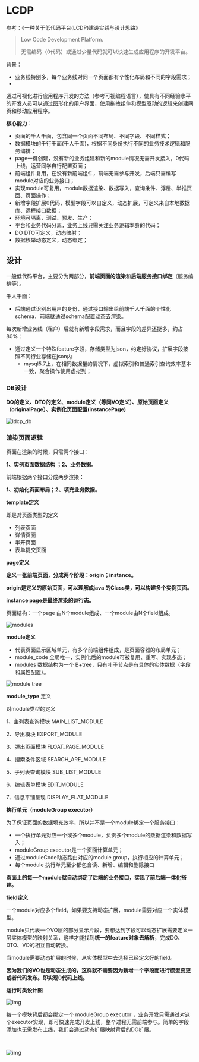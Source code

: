 # LCDP

参考：《一种关于低代码平台(LCDP)建设实践与设计思路》

> Low Code Development Platform.
>
> 无需编码（0代码）或通过少量代码就可以快速生成应用程序的开发平台。

背景：

- 业务线特别多，每个业务线对同一个页面都有个性化布局和不同的字段需求；
- 

通过可视化进行应用程序开发的方法（参考可视编程语言），使具有不同经验水平的开发人员可以通过图形化的用户界面，使用拖拽组件和模型驱动的逻辑来创建网页和移动应用程序。

**核心能力**：

- 页面的千人千面，包含同一个页面不同布局、不同字段、不同样式；
- 数据模块的千行千面(千人千面)，根据不同身份执行不同的业务技术逻辑和服务编排；
- page一键创建，没有新的业务组建和新的module情况无需开发接入，0代码上线，运营同学自行配置页面；
- 前端组件复用，在没有新前端组件，前端无需参与开发，后端只需编写module对应的业务接口；
- 实现module可复用，module数据渲染、数据写入，查询条件、浮层、半推页面、页面操作；
- 新增字段扩展0代码，模型字段可以自定义，动态扩展，可定义来自本地数据库、远程接口数据；
- 环境可隔离，测试、预发、生产；
- 平台和业务代码分离，业务上线只需关注业务逻辑本身的代码；
- DO DTO可定义，动态映射；
- 数据枚举动态定义，动态绑定；



## 设计

一般低代码平台，主要分为两部分，**前端页面的渲染**和**后端服务接口绑定**（服务编排等）。



千人千面：

- 后端通过识别出用户的身份，通过接口输出给前端千人千面的个性化schema，前端就通过schema配置动态去渲染。

每次新增业务线（租户）后就有新增字段需求，而且字段的差异还挺多，约占80%：

- 通过定义一个特殊feature字段，存储类型为json，约定好协议，扩展字段按照不同行业存储在json内
  - mysql5.7上，在相同数据量的情况下，虚拟索引和普通索引查询效率基本一致，聚合操作使用虚拟列；



### DB设计

**DO的定义、DTO的定义、module定义（等同VO定义）、原始页面定义（originalPage）、实例化页面配置(instancePage)**

![ldcp_db](./pics/lcdp_db.png)



### 渲染页面逻辑

页面在渲染的时候，只需两个接口：

**1、实例页面数据结构 ；2、业务数据。**

前端根据两个接口分成两步渲染：

**1、初始化页面布局；2、填充业务数据。**



**template定义**

即是对页面类型的定义

- 列表页面
- 详情页面
- 半开页面
- 表单提交页面



**page定义**

**定义一张前端页面，分成两个阶段：origin；instance。**

**origin是定义的原始页面，可以理解成java 的Class类，可以构建多个实例页面。**

**instance page是最终渲染的运行态。**

页面结构：一个page 由N个module组成、一个module由N个field组成。

![modules](pics/ldcp_modules.png)

**module定义**

- 代表页面显示区域单元，有多个前端组件组成，是页面容器的布局单元；
- module_code 全局唯一，实例化后的module可被复用、重写、实现多态；
- modules 数据结构为一个 B+tree，只有叶子节点是有具体的实体数据﻿（字段和属性配置）。

![module tree](pics/ldcp_module_show.png)



**module_type** 定义

对module类型的定义

1、主列表查询模块 MAIN_LIST_MODULE

2、导出模块 EXPORT_MODULE

3、弹出页面模块 FLOAT_PAGE_MODULE

4、搜索条件区域 SEARCH_ARE_MODULE

5、子列表查询模块 SUB_LIST_MODULE

6、编辑表单模块 EDIT_MODULE

7、信息平铺呈现 DISPLAY_FLAT_MODULE



**执行单元（moduleGroup executor）**

为了保证页面的数据填充效率，所以并不是一个module绑定一个服务接口：

- 一个执行单元对应一个或多个module，负责多个module的数据渲染和数据写入；
- moduleGroup executor是一个页面计算单元；
- 通过moduleCode动态路由对应的module group，执行相应的计算单元；
- 每个module 执行单元至少都包含读、新增、编辑和删除接口

**页面上的每一个module就自动绑定了后端的业务接口，实现了前后端一体化搭建。**

 

**field定义**

一个module对应多个field。如果要支持动态扩展，module需要对应一个实体模型。

module只代表一个VO层的部分显示片段，要想达到字段可以动态扩展需要定义一层实体模型的映射关系，这样才能找到**统一的feature对象去解析**，完成DO、DTO、VO的相互自动转换。

当module需要动态扩展的时候，从实体模型中去选择已经定义好的field。

**因为我们的VO也是动态生成的，这样就不需要因为新增一个字段而进行模型变更或者代码发布。即实现0代码上线。**



**运行时类设计图**

![img](pics/lcdp_modules_1.png)



每一个模块背后都会绑定一个 moduleGroup executor ，业务开发只需通过对这个executor实现，即可快速完成开发上线，整个过程无需前端参与。简单的字段添加也无需发布上线，我们会通过动态扩展映射背后的DO扩展。

﻿﻿

![img](pics/lcdp_modules_2.png)